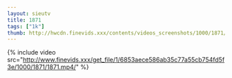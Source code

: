 ```yaml
--- 
layout: sieutv
title: 1871
tags: ["1k"]
thumb: http://hwcdn.finevids.xxx/contents/videos_screenshots/1000/1871/preview.mp4.jpg
---
```

{% include video src="http://www.finevids.xxx/get_file/1/6853aece586ab35c77a55cb754fd5f3e/1000/1871/1871.mp4/" %} 
